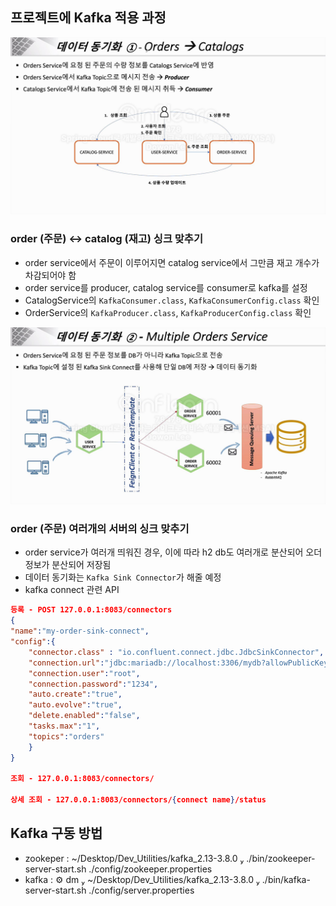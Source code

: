 ## 프로젝트에 Kafka 적용 과정
![img_2.png](../images/13-1.png)
### order (주문) <-> catalog (재고) 싱크 맞추기
- order service에서 주문이 이루어지면 catalog service에서 그만큼 재고 개수가 차감되어야 함
- order service를 producer, catalog service를 consumer로 kafka를 설정
- CatalogService의 `KafkaConsumer.class`, `KafkaConsumerConfig.class` 확인
- OrderService의 `KafkaProducer.class`, `KafkaProducerConfig.class` 확인

![img_2.png](../images/13-2.png)
### order (주문) 여러개의 서버의 싱크 맞추기
- order service가 여러개 띄워진 경우, 이에 따라 h2 db도 여러개로 분산되어 오더 정보가 분산되어 저장됨
- 데이터 동기화는 `Kafka Sink Connector`가 해줄 예정
- kafka connect 관련 API
``` json
등록 - POST 127.0.0.1:8083/connectors
{
"name":"my-order-sink-connect",
"config":{
    "connector.class" : "io.confluent.connect.jdbc.JdbcSinkConnector",
    "connection.url":"jdbc:mariadb://localhost:3306/mydb?allowPublicKeyRetrieval=true&useSSL=false",
    "connection.user":"root",
    "connection.password":"1234",
    "auto.create":"true",
    "auto.evolve":"true",
    "delete.enabled":"false",
    "tasks.max":"1",
    "topics":"orders"
    }
}

조회 - 127.0.0.1:8083/connectors/

상세 조회 - 127.0.0.1:8083/connectors/{connect name}/status
```


## Kafka 구동 방법
- zookeper :  ~/Desktop/Dev_Utilities/kafka_2.13-3.8.0  ./bin/zookeeper-server-start.sh ./config/zookeeper.properties
- kafka :  ⚙ dm  ~/Desktop/Dev_Utilities/kafka_2.13-3.8.0  ./bin/kafka-server-start.sh ./config/server.properties
